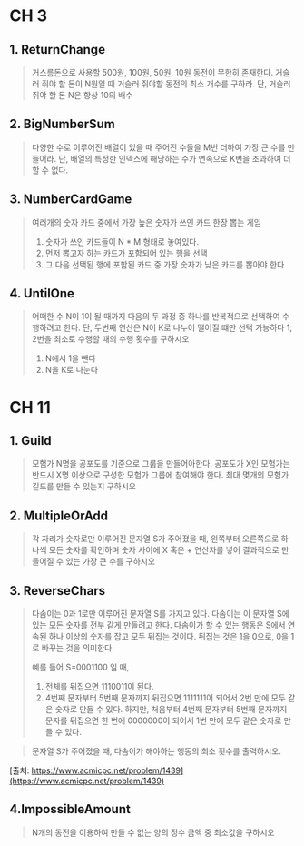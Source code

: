 # CH 3
## 1. ReturnChange
>거스름돈으로 사용할 500원, 100원, 50원, 10원 동전이 무한히 존재한다. 거슬러 줘야 할 돈이 N원일 때 거슬러 줘야할 동전의 최소 개수를 구하라. 단, 거슬러 쥐야 할 돈 N은 항상 10의 배수

## 2. BigNumberSum
>다양한 수로 이루어진 배열이 있을 때 주어진 수들을 M번 더하여 가장 큰 수를 만들어라. 단, 배열의 특정한 인덱스에 해당하는 수가 연속으로 K번을 초과하여 더할 수 없다.

## 3. NumberCardGame
> 여러개의 숫자 카드 중에서 가장 높은 숫자가 쓰인 카드 한장 뽑는 게임
> 1. 숫자가 쓰인 카드들이 N * M 형태로 놓여있다.
> 2. 먼저 뽑고자 하는 카드가 포함되어 있는 행을 선택
> 3. 그 다음 선택된 행에 포함된 카드 중 가장 숫자가 낮은 카드를 뽑아야 한다

## 4. UntilOne
> 어떠한 수 N이 1이 될 때까지 다음의 두 과정 중 하나를 반복적으로 선택하여 수행하려고 한다. 단, 두번째 연산은 N이 K로 나누어 떨어질 떄만 선택 가능하다
> 1, 2번을 최소로 수행할 때의 수행 횟수를 구하시오
> 1. N에서 1을 뺀다
> 2. N을 K로 나눈다

# CH 11
## 1. Guild
> 모험가 N명을 공포도를 기준으로 그룹을 만들어아한다. 공포도가 X인 모험가는 반드시 X명 이상으로 구성한 모험가 그룹에 참여해야 한다. 최대 몇개의 모험가 길드를 만들 수 있는지 구하시오

## 2. MultipleOrAdd
> 각 자리가 숫자로만 이루어진 문자열 S가 주어졌을 때, 왼쪽부터 오른쪽으로 하나씩 모든 숫자를 확인하며 숫자 사이에 X 혹은 + 연산자를 넣어 결과적으로 만들어질 수 있는 가장 큰 수를 구하시오

## 3. ReverseChars
>  다솜이는 0과 1로만 이루어진 문자열 S를 가지고 있다. 다솜이는 이 문자열 S에 있는 모든 숫자를 전부 같게 만들려고 한다. 다솜이가 할 수 있는 행동은 S에서 연속된 하나 이상의 숫자를 잡고 모두 뒤집는 것이다. 뒤집는 것은 1을 0으로, 0을 1로 바꾸는 것을 의미한다.
>
> 예를 들어 S=0001100 일 때, 
> 1. 전체를 뒤집으면 1110011이 된다.
> 2. 4번째 문자부터 5번째 문자까지 뒤집으면 1111111이 되어서 2번 만에 모두 같은 숫자로 만들 수 있다.
> 하지만, 처음부터 4번째 문자부터 5번째 문자까지 문자를 뒤집으면 한 번에 0000000이 되어서 1번 만에 모두 같은 숫자로 만들 수 있다.

> 문자열 S가 주어졌을 때, 다솜이가 해야하는 행동의 최소 횟수를 출력하시오.
> 
[출처: https://www.acmicpc.net/problem/1439](https://www.acmicpc.net/problem/1439)

## 4.ImpossibleAmount
> N개의 동전을 이용하여 만들 수 없는 양의 정수 금액 중 최소값을 구하시오

